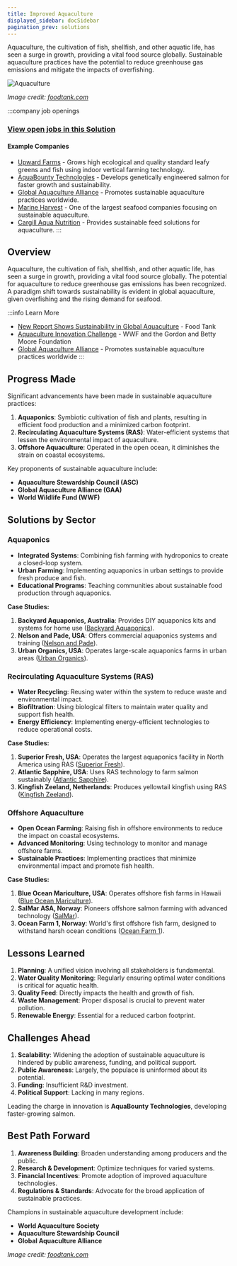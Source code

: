 ```yaml
---
title: Improved Aquaculture
displayed_sidebar: docSidebar
pagination_prev: solutions
---
```


Aquaculture, the cultivation of fish, shellfish, and other aquatic life, has seen a surge in growth, providing a vital food source globally. Sustainable aquaculture practices have the potential to reduce greenhouse gas emissions and mitigate the impacts of overfishing.

![Aquaculture](../static/img/aquaculture.jpg)

*Image credit: [foodtank.com](https://foodtank.com/news/2021/07/new-report-shows-sustainability-in-global-aquaculture/)*

:::company job openings
### [View open jobs in this Solution](https://climatebase.org/jobs?l=&q=&drawdown_solutions=Improved+Aquaculture)
#### Example Companies
- [Upward Farms](https://www.upwardfarms.com) - Grows high ecological and quality standard leafy greens and fish using indoor vertical farming technology.
- [AquaBounty Technologies](https://www.aquabounty.com) - Develops genetically engineered salmon for faster growth and sustainability.
- [Global Aquaculture Alliance](https://www.aquaculturealliance.org) - Promotes sustainable aquaculture practices worldwide.
- [Marine Harvest](https://www.marineharvest.com) - One of the largest seafood companies focusing on sustainable aquaculture.
- [Cargill Aqua Nutrition](https://www.cargill.com) - Provides sustainable feed solutions for aquaculture.
:::

## Overview

Aquaculture, the cultivation of fish, shellfish, and other aquatic life, has seen a surge in growth, providing a vital food source globally. The potential for aquaculture to reduce greenhouse gas emissions has been recognized. A paradigm shift towards sustainability is evident in global aquaculture, given overfishing and the rising demand for seafood.

:::info Learn More
- [New Report Shows Sustainability in Global Aquaculture](https://foodtank.com/news/2021/07/new-report-shows-sustainability-in-global-aquaculture/) - Food Tank
- [Aquaculture Innovation Challenge](https://www.aquacultureinnovation.com) - WWF and the Gordon and Betty Moore Foundation
- [Global Aquaculture Alliance](https://www.aquaculturealliance.org) - Promotes sustainable aquaculture practices worldwide
:::

## Progress Made

Significant advancements have been made in sustainable aquaculture practices:

1. **Aquaponics**: Symbiotic cultivation of fish and plants, resulting in efficient food production and a minimized carbon footprint.
2. **Recirculating Aquaculture Systems (RAS)**: Water-efficient systems that lessen the environmental impact of aquaculture.
3. **Offshore Aquaculture**: Operated in the open ocean, it diminishes the strain on coastal ecosystems.

Key proponents of sustainable aquaculture include:

- **Aquaculture Stewardship Council (ASC)**
- **Global Aquaculture Alliance (GAA)**
- **World Wildlife Fund (WWF)**

## Solutions by Sector

### Aquaponics
- **Integrated Systems**: Combining fish farming with hydroponics to create a closed-loop system.
- **Urban Farming**: Implementing aquaponics in urban settings to provide fresh produce and fish.
- **Educational Programs**: Teaching communities about sustainable food production through aquaponics.

**Case Studies:**
1. **Backyard Aquaponics, Australia**: Provides DIY aquaponics kits and systems for home use ([Backyard Aquaponics](https://www.backyardaquaponics.com)).
2. **Nelson and Pade, USA**: Offers commercial aquaponics systems and training ([Nelson and Pade](https://www.aquaponics.com)).
3. **Urban Organics, USA**: Operates large-scale aquaponics farms in urban areas ([Urban Organics](https://urbanorganics.com)).

### Recirculating Aquaculture Systems (RAS)
- **Water Recycling**: Reusing water within the system to reduce waste and environmental impact.
- **Biofiltration**: Using biological filters to maintain water quality and support fish health.
- **Energy Efficiency**: Implementing energy-efficient technologies to reduce operational costs.

**Case Studies:**
1. **Superior Fresh, USA**: Operates the largest aquaponics facility in North America using RAS ([Superior Fresh](https://www.superiorfresh.com)).
2. **Atlantic Sapphire, USA**: Uses RAS technology to farm salmon sustainably ([Atlantic Sapphire](https://atlanticsapphire.com)).
3. **Kingfish Zeeland, Netherlands**: Produces yellowtail kingfish using RAS ([Kingfish Zeeland](https://www.kingfish-zeeland.com)).

### Offshore Aquaculture
- **Open Ocean Farming**: Raising fish in offshore environments to reduce the impact on coastal ecosystems.
- **Advanced Monitoring**: Using technology to monitor and manage offshore farms.
- **Sustainable Practices**: Implementing practices that minimize environmental impact and promote fish health.

**Case Studies:**
1. **Blue Ocean Mariculture, USA**: Operates offshore fish farms in Hawaii ([Blue Ocean Mariculture](https://www.bofish.com)).
2. **SalMar ASA, Norway**: Pioneers offshore salmon farming with advanced technology ([SalMar](https://www.salmar.no)).
3. **Ocean Farm 1, Norway**: World's first offshore fish farm, designed to withstand harsh ocean conditions ([Ocean Farm 1](https://www.oceanfarm.no)).

## Lessons Learned

1. **Planning**: A unified vision involving all stakeholders is fundamental.
2. **Water Quality Monitoring**: Regularly ensuring optimal water conditions is critical for aquatic health.
3. **Quality Feed**: Directly impacts the health and growth of fish.
4. **Waste Management**: Proper disposal is crucial to prevent water pollution.
5. **Renewable Energy**: Essential for a reduced carbon footprint.

## Challenges Ahead

1. **Scalability**: Widening the adoption of sustainable aquaculture is hindered by public awareness, funding, and political support.
2. **Public Awareness**: Largely, the populace is uninformed about its potential.
3. **Funding**: Insufficient R&D investment.
4. **Political Support**: Lacking in many regions.

Leading the charge in innovation is **AquaBounty Technologies**, developing faster-growing salmon.

## Best Path Forward

1. **Awareness Building**: Broaden understanding among producers and the public.
2. **Research & Development**: Optimize techniques for varied systems.
3. **Financial Incentives**: Promote adoption of improved aquaculture technologies.
4. **Regulations & Standards**: Advocate for the broad application of sustainable practices.

Champions in sustainable aquaculture development include:

- **World Aquaculture Society**
- **Aquaculture Stewardship Council**
- **Global Aquaculture Alliance**

*Image credit: [foodtank.com](https://foodtank.com/news/2021/07/new-report-shows-sustainability-in-global-aquaculture/)*
